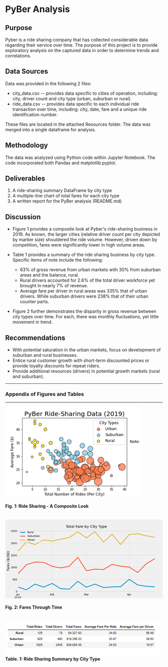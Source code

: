 # PyBer Analysis

## Purpose
Pyber is a ride sharing company that has collected considerable data regarding their service over time.  The purpose of this project is to provide exploratory analysis on the captured data in order to determine trends and correlations.  

## Data Sources
Data was provided in the following 2 files:
* city_data.csv -- provides data specific to cities of operation, including: city, driver count and city type (urban, suburban or rural).
* ride_data.csv -- provides data specific to each individual ride transaction over time, including: city, date, fare and a unique ride identification number.  

These files are located in the attached Resources folder. The data was merged into a single dataframe for analysis.  

## Methodology
The data was analyzed using Python code within Jupyter Notebook.  The code incorporated both Pandas and matplotlib.pyplot.  

## Deliverables 
1. A ride-sharing summary DataFrame by city type
2. A multiple-line chart of total fares for each city type
3. A written report for the PyBer analysis (README.md)

## Discussion
* Figure 1 provides a composite look at Pyber's ride-sharing business in 2019.  As known, the larger cities (relative driver count per city depicted by marker size) shouldered the ride volume.  However, driven down by competition, fares were significantly lower in high volume areas.  

* Table 1 provides a summary of the ride sharing business by city type.  Specific items of note include the following:
  * 63% of gross revenue from urban markets with 30% from suburban areas and the balance, rural.    
  * Rural drivers accounted for 2.6% of the total driver workforce yet brought in nearly 7% of revenue.  
  * Average fare per driver in rural areas was 335% that of urban drivers.  While suburban drivers were 238% that of their urban counter parts. 
 
 * Figure 2 further demonstrates the disparity in gross revenue between city types over time.  For each, there was monthly fluctuations, yet little movement in trend.  
  
## Recommendations 
* With potential saturation in the urban markets, focus on development of suburban and rural businesses.  
* Entice rural customer growth with short-term discounted prices or provide loyalty discounts for repeat riders. 
* Provide additional resources (drivers) in potential growth markets (rural and suburban).  

----------------------------------------------------------------------------------
### Appendix of Figures and Tables
----------------------------------------------------------------------------------

![Fig_1](analysis/Fig1.png)
<br>
<br>
**Fig. 1:  Ride Sharing - A Composite Look**
<br>
<br>
<br>
![Fig_2](analysis/PyBer_fare_summary.png)
<br>
<br>
**Fig. 2:  Fares Through Time**
<br>
<br>
<br>
![Table 1](analysis/Ride_Sharing_Summary_by_city.PNG)
<br>
**Table. 1: Ride Sharing Summary by City Type**
